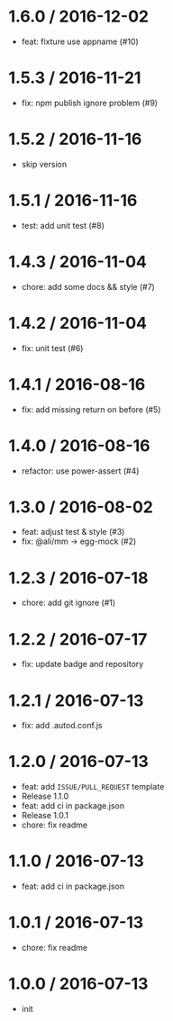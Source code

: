 
1.6.0 / 2016-12-02
==================

  * feat: fixture use appname (#10)

1.5.3 / 2016-11-21
==================

  * fix: npm publish ignore problem (#9)

1.5.2 / 2016-11-16
==================
  * skip version

1.5.1 / 2016-11-16
==================

  * test: add unit test (#8)

1.4.3 / 2016-11-04
==================

  * chore: add some docs && style (#7)

1.4.2 / 2016-11-04
==================

  * fix: unit test (#6)

1.4.1 / 2016-08-16
==================

  * fix: add missing return on before (#5)

1.4.0 / 2016-08-16
==================

  * refactor: use power-assert (#4)

1.3.0 / 2016-08-02
==================

  * feat: adjust test & style (#3)
  * fix: @ali/mm -> egg-mock (#2)

1.2.3 / 2016-07-18
==================

  * chore: add git ignore (#1)

1.2.2 / 2016-07-17
==================

  * fix: update badge and repository

1.2.1 / 2016-07-13
==================

  * fix: add .autod.conf.js

1.2.0 / 2016-07-13
==================

  * feat: add `ISSUE/PULL_REQUEST` template
  * Release 1.1.0
  * feat: add ci in package.json
  * Release 1.0.1
  * chore: fix readme

1.1.0 / 2016-07-13
==================

  * feat: add ci in package.json

1.0.1 / 2016-07-13
==================

  * chore: fix readme

1.0.0 / 2016-07-13
==================

  * init
